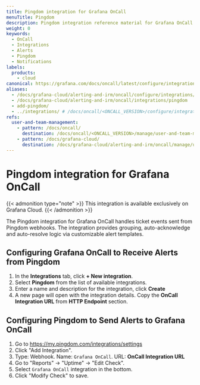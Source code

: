 ```yaml
---
title: Pingdom integration for Grafana OnCall
menuTitle: Pingdom
description: Pingdom integration reference material for Grafana OnCall.
weight: 0
keywords:
  - OnCall
  - Integrations
  - Alerts
  - Pingdom
  - Notifications
labels:
  products:
    - cloud
canonical: https://grafana.com/docs/oncall/latest/configure/integrations/references/pingdom
aliases:
  - /docs/grafana-cloud/alerting-and-irm/oncall/configure/integrations/references/pingdom
  - /docs/grafana-cloud/alerting-and-irm/oncall/integrations/pingdom
  - add-pingdom/
  - ../integrations/ # /docs/oncall/<ONCALL_VERSION>/configure/integrations/references/pingdom
refs:
  user-and-team-management:
    - pattern: /docs/oncall/
      destination: /docs/oncall/<ONCALL_VERSION>/manage/user-and-team-management/
    - pattern: /docs/grafana-cloud/
      destination: /docs/grafana-cloud/alerting-and-irm/oncall/manage/user-and-team-management/
---
```


# Pingdom integration for Grafana OnCall

{{< admonition type="note" >}}
This integration is available exclusively on Grafana Cloud.
{{< /admonition >}}

The Pingdom integration for Grafana OnCall handles ticket events sent from Pingdom webhooks.
The integration provides grouping, auto-acknowledge and auto-resolve logic via customizable alert templates.

## Configuring Grafana OnCall to Receive Alerts from Pingdom

1. In the **Integrations** tab, click **+ New integration**.
2. Select **Pingdom** from the list of available integrations.
3. Enter a name and description for the integration, click **Create**
4. A new page will open with the integration details. Copy the **OnCall Integration URL** from **HTTP Endpoint** section.

## Configuring Pingdom to Send Alerts to Grafana OnCall

1. Go to <https://my.pingdom.com/integrations/settings>
2. Click "Add Integration".
3. Type: Webhook. Name: `Grafana OnCall`. URL: **OnCall Integration URL**
4. Go to "Reports" -> "Uptime" -> "Edit Check".
5. Select `Grafana OnCall` integration in the bottom.
6. Click "Modify Check" to save.

